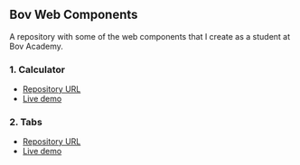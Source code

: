 ## Bov Web Components

A repository with some of the web components that I create as a student at Bov Academy.

### 1. Calculator

* [Repository URL](https://github.com/JWLee89/bov-web-components/tree/master/bov-css-project-1-calculator)
* [Live demo](https://jwlee89.github.io/bov-web-components/bov-css-project-1-calculator/)

### 2. Tabs 

* [Repository URL](https://github.com/JWLee89/bov-web-components/tree/master/bov-css-project-2-tabs)
* [Live demo](https://jwlee89.github.io/bov-web-components/bov-css-project-2-tabs/)
